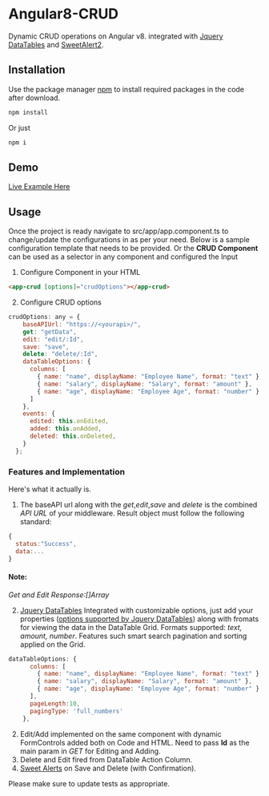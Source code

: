 # Angular8-CRUD
Dynamic CRUD operations on Angular v8. integrated with [Jquery DataTables](https://l-lin.github.io/angular-datatables/#/getting-started) and [SweetAlert2](https://sweetalert2.github.io/).

## Installation

Use the package manager [npm](https://nodejs.org/en/) to install required packages in the code after download.

```bash
npm install
```
Or just 

```bash
npm i
```
## Demo

[Live Example Here](https://angularcrud.gear.host/)

## Usage

Once the project is ready navigate to src/app/app.component.ts to change/update the configurations in as per your need. Below is a sample configuration template that needs to be provided. Or the **CRUD Component** can be used as a selector in any component and configured the Input 
1. Configure Component in your HTML
```html
<app-crud [options]="crudOptions"></app-crud>
```
2. Configure CRUD options
```javascript
crudOptions: any = {
    baseAPIUrl: "https://<yourapi>/",
    get: "getData",
    edit: "edit/:Id",
    save: "save",
    delete: "delete/:Id",
    dataTableOptions: {
      columns: [
        { name: "name", displayName: "Employee Name", format: "text" },
        { name: "salary", displayName: "Salary", format: "amount" },
        { name: "age", displayName: "Employee Age", format: "number" }
      ]
    },
    events: {
      edited: this.onEdited,
      added: this.onAdded,
      deleted: this.onDeleted,
    }
  };
```
### Features and Implementation
Here's what it actually is.
1. The baseAPI url along with the *get*,*edit*,*save* and *delete* is the combined *API URL* of your middleware. Result object must follow the following standard:
```javascript
{
  status:"Success",
  data:...
}
```
#### Note: 
*Get and Edit Response:[]Array*

2. [Jquery DataTables](https://l-lin.github.io/angular-datatables/#/getting-started) Integrated with customizable options, just add your properties ([options supported by Jquery DataTables](https://l-lin.github.io/angular-datatables/#/basic/with-options)) along with fromats for viewing the data in the DataTable Grid. Formats supported: *text, amount, number*. Features such smart search pagination and sorting applied on the Grid.
```javascript
dataTableOptions: {
      columns: [
        { name: "name", displayName: "Employee Name", format: "text" },
        { name: "salary", displayName: "Salary", format: "amount" },
        { name: "age", displayName: "Employee Age", format: "number" }
      ],
      pageLength:10,
      pagingType: 'full_numbers'
    },
```
2. Edit/Add implemented on the same component with dynamic FormControls added both on Code and HTML. Need to pass **Id** as the main param in *GET* for Editing and Adding.
3. Delete and Edit fired from DataTable Action Column.
4. [Sweet Alerts](https://sweetalert2.github.io/) on Save and Delete (with Confirmation).


Please make sure to update tests as appropriate.